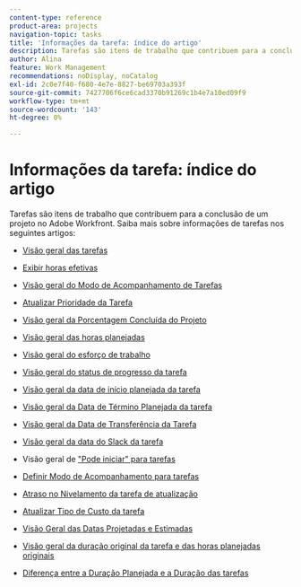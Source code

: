 ```yaml
---
content-type: reference
product-area: projects
navigation-topic: tasks
title: 'Informações da tarefa: índice do artigo'
description: Tarefas são itens de trabalho que contribuem para a conclusão de um projeto no Adobe Workfront. Saiba mais sobre informações de tarefas nos artigos a seguir.
author: Alina
feature: Work Management
recommendations: noDisplay, noCatalog
exl-id: 2c0e7f40-f680-4e7e-8827-be69703a393f
source-git-commit: 7427706f6ce6cad3370b91269c1b4e7a10ed09f9
workflow-type: tm+mt
source-wordcount: '143'
ht-degree: 0%

---
```


# Informações da tarefa: índice do artigo

<!-- Audited: 5/2025 -->

Tarefas são itens de trabalho que contribuem para a conclusão de um projeto no Adobe Workfront. Saiba mais sobre informações de tarefas nos seguintes artigos:

* [Visão geral das tarefas](../../../manage-work/tasks/task-information/tasks-overview.md)
* [Exibir horas efetivas](../../../manage-work/tasks/task-information/actual-hours.md)
* [Visão geral do Modo de Acompanhamento de Tarefas](../../../manage-work/tasks/task-information/task-tracking-mode.md)
* [Atualizar Prioridade da Tarefa](../../../manage-work/tasks/task-information/task-priority.md)
* [Visão geral da Porcentagem Concluída do Projeto](../../../manage-work/tasks/task-information/project-percent-complete.md)
* [Visão geral das horas planejadas](../../../manage-work/tasks/task-information/planned-hours.md)
* [Visão geral do esforço de trabalho](../../../manage-work/tasks/task-information/work-effort.md)
* [Visão geral do status de progresso da tarefa](../../../manage-work/tasks/task-information/task-progress-status.md)
* [Visão geral da data de início planejada da tarefa](../../../manage-work/tasks/task-information/task-planned-start-date.md)
* [Visão geral da Data de Término Planejada da tarefa](../../../manage-work/tasks/task-information/task-planned-completion-date.md)
* [Visão geral da Data de Transferência da Tarefa](../../../manage-work/tasks/task-information/handoff-task-date.md)
* [Visão geral da data do Slack da tarefa](../../../manage-work/tasks/task-information/task-slack-date.md)
* Visão geral de [&quot;Pode iniciar&quot; para tarefas](../../../manage-work/tasks/task-information/can-start-task-overview.md)
* [Definir Modo de Acompanhamento para tarefas](../../../manage-work/tasks/task-information/set-tracking-mode-for-tasks.md)
* [Atraso no Nivelamento da tarefa de atualização](../../../manage-work/tasks/task-information/task-leveling-delay.md)
* [Atualizar Tipo de Custo da tarefa](../../../manage-work/tasks/task-information/update-task-cost-type.md)
* [Visão Geral das Datas Projetadas e Estimadas](../../../manage-work/tasks/task-information/differentiate-projected-estimated-dates.md)
* [Visão geral da duração original da tarefa e das horas planejadas originais](../../../manage-work/tasks/task-information/task-original-duration-and-original-planned-hours.md)
* [Diferença entre a Duração Planejada e a Duração das tarefas](../../../manage-work/tasks/task-information/planned-duration-vs-duration-for-tasks.md)

  <!--
  <li><a href="../../../manage-work/tasks/task-information/project-task-issue-dates.md">Overview of project, task, and issue dates</a> </li>
  -->
